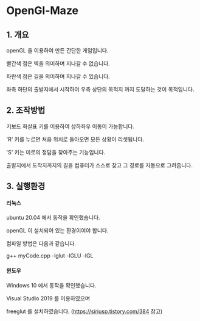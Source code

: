 # OpenGl-Maze

## 1. 개요
openGL 을 이용하여 만든 간단한 게임입니다.

빨간색 점은 벽을 의미하며 지나갈 수 없습니다.

파란색 점은 길을 의미하며 지나갈 수 있습니다.

좌측 하단의 출발지에서 시작하여 우측 상단의 목적지 까지 도달하는 것이 목적입니다.


## 2. 조작방법
키보드 화살표 키를 이용하여 상하좌우 이동이 가능합니다.

'R' 키를 누르면 처음 위치로 돌아오면 모든 상황이 리셋됩니다.

'S' 키는 미로의 정답을 찾아주는 기능입니다.

  출발지에서 도착지까지의 길을 컴퓨터가 스스로 찾고 그 경로를 자동으로 그려줍니다.
  
  
## 3. 실행환경
#### 리눅스
ubuntu 20.04 에서 동작을 확인했습니다.

openGL 이 설치되어 있는 환경이여야 합니다.

컴파일 방법은 다음과 같습니다.

  g++ myCode.cpp -lglut -lGLU -lGL
  
  
#### 윈도우
Windows 10 에서 동작을 확인했습니다.

Visual Studio 2019 를 이용하였으며

freeglut 를 설치하였습니다. (https://siriusp.tistory.com/384 참고)
